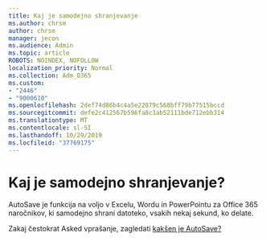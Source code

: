 ```yaml
---
title: Kaj je samodejno shranjevanje
ms.author: chrsm
author: chrsm
manager: jecon
ms.audience: Admin
ms.topic: article
ROBOTS: NOINDEX, NOFOLLOW
localization_priority: Normal
ms.collection: Adm_O365
ms.custom:
- "2446"
- "9000610"
ms.openlocfilehash: 2def74d86b4c4a5e22879c568bff79b77515bccd
ms.sourcegitcommit: defe2c412567b596fa8c3ab52111bde712ebb314
ms.translationtype: MT
ms.contentlocale: sl-SI
ms.lasthandoff: 10/29/2019
ms.locfileid: "37769175"
---
```

# <a name="what-is-autosave"></a>Kaj je samodejno shranjevanje?

AutoSave je funkcija na voljo v Excelu, Wordu in PowerPointu za Office 365 naročnikov, ki samodejno shrani datoteko, vsakih nekaj sekund, ko delate. 

Zakaj čestokrat Asked vprašanje, zagledati [kakšen je AutoSave?](https://support.office.com/article/6d6bd723-ebfd-4e40-b5f6-ae6e8088f7a5)